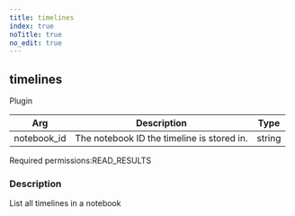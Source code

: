 ```yaml
---
title: timelines
index: true
noTitle: true
no_edit: true
---
```




<div class="vql_item"></div>


## timelines
<span class='vql_type label label-warning pull-right page-header'>Plugin</span>



<div class="vqlargs"></div>

Arg | Description | Type
----|-------------|-----
notebook_id|The notebook ID the timeline is stored in.|string

<span class="permission_list vql_type">Required permissions:</span><span class="permission_list linkcolour label label-important">READ_RESULTS</span>

### Description

List all timelines in a notebook

